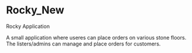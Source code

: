 # Rocky_New
Rocky Application

A small application where useres can place orders on various stone floors. The listers/admins can manage and place orders for customers.

